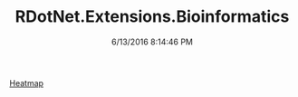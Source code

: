 ﻿---
title: RDotNet.Extensions.Bioinformatics
date: 6/13/2016 8:14:46 PM
---

[Heatmap](T-RDotNet.Extensions.Bioinformatics.Heatmap.html)
